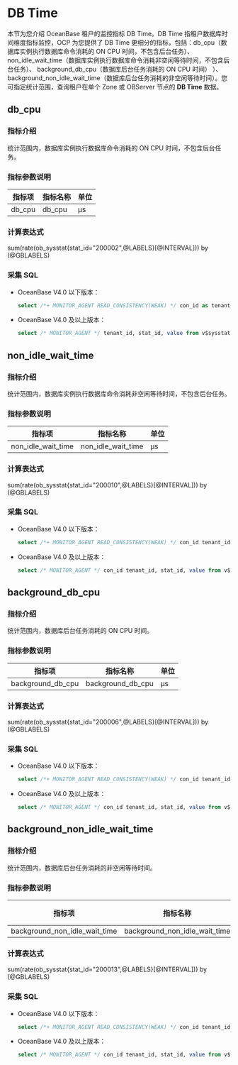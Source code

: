 # DB Time

本节为您介绍 OceanBase 租户的监控指标 DB Time。DB Time 指租户数据库时间维度指标监控，OCP 为您提供了 DB Time 更细分的指标，包括：db_cpu（数据库实例执行数据库命令消耗的 ON CPU 时间，不包含后台任务）、
non_idle_wait_time（数据库实例执行数据库命令消耗非空闲等待时间，不包含后台任务）、
background_db_cpu（数据库后台任务消耗的 ON CPU 时间）
）、background_non_idle_wait_time（数据库后台任务消耗的非空闲等待时间）。您可指定统计范围，查询租户在单个 Zone 或 OBServer 节点的 **DB Time** 数据。

## db_cpu

### 指标介绍

统计范围内，数据库实例执行数据库命令消耗的 ON CPU 时间，不包含后台任务。

### 指标参数说明

| **指标项** |     **指标名称**      | **单位** |
|---------|-------------------|--------|
| db_cpu     | db_cpu |   μs    |

### 计算表达式

sum(rate(ob_sysstat{stat_id="200002",@LABELS}[@INTERVAL])) by (@GBLABELS)

### 采集 SQL

* OceanBase V4.0 以下版本：

  ```sql
  select /*+ MONITOR_AGENT READ_CONSISTENCY(WEAK) */ con_id as tenant_id, stat_id, value from v$sysstat where stat_id IN (30066, 50003, 50021, 50022, 50030, 50039, 50040, 60031, 60057, 80023, 80025, 80026, 120002, 120005, 120006, 200001, 200002) and (con_id > 1000 or con_id = 1) UNION ALL select con_id, stat_id, value from v$sysstat where stat_id IN (80025,80026,80023) and con_id > 1 and con_id < 1001 UNION ALL select con_id as tenant_id, stat_id, value from v$sysstat where NAME = "memstore write lock wait timeout count" and (con_id > 1000 or con_id = 1)
  ```

* OceanBase V4.0 及以上版本：

  ```sql
  select /* MONITOR_AGENT */ tenant_id, stat_id, value from v$sysstat, DBA_OB_TENANTS where stat_id IN (30066, 50003, 50021, 50022, 50030, 50039, 50040, 60031, 60057, 60083, 80023, 80025, 80026, 120002, 120005, 120006, 200001, 200002) and (con_id > 1000 or con_id = 1) and DBA_OB_TENANTS.tenant_id = v$sysstat.con_id and DBA_OB_TENANTS.tenant_type<>'META' UNION ALL select con_id as tenant_id, stat_id, value from v$sysstat where stat_id IN (80025,80026,80023) and con_id > 1 and con_id < 1001
  ```

## non_idle_wait_time

### 指标介绍

统计范围内，数据库实例执行数据库命令消耗非空闲等待时间，不包含后台任务。

### 指标参数说明

| **指标项** |         **指标名称**         | **单位** |
|---------|--------------------------|--------|
| non_idle_wait_time     | non_idle_wait_time |   μs    |

### 计算表达式

sum(rate(ob_sysstat{stat_id="200010",@LABELS}[@INTERVAL])) by (@GBLABELS)

### 采集 SQL

* OceanBase V4.0 以下版本：

  ```sql
  select /*+ MONITOR_AGENT READ_CONSISTENCY(WEAK) */ con_id tenant_id, stat_id, value from v$sysstat where stat_id IN (200010) and (con_id > 1000 or con_id = 1)
  ```

* OceanBase V4.0 及以上版本：

  ```sql
  select /* MONITOR_AGENT */ con_id tenant_id, stat_id, value from v$sysstat where stat_id IN (200010) and (con_id > 1000 or con_id = 1)
  ```

## background_db_cpu

### 指标介绍

统计范围内，数据库后台任务消耗的 ON CPU 时间。

### 指标参数说明

| **指标项** |          **指标名称**          | **单位** |
|---------|----------------------------|--------|
| background_db_cpu     | background_db_cpu |   μs    |

### 计算表达式

sum(rate(ob_sysstat{stat_id="200006",@LABELS}[@INTERVAL])) by (@GBLABELS)

### 采集 SQL

* OceanBase V4.0 以下版本：

  ```sql
  select /*+ MONITOR_AGENT READ_CONSISTENCY(WEAK) */ con_id tenant_id, stat_id, value from v$sysstat where stat_id IN (200006) and (con_id > 1000 or con_id = 1)
  ```

* OceanBase V4.0 及以上版本：

  ```sql
  select /* MONITOR_AGENT */ con_id tenant_id, stat_id, value from v$sysstat where stat_id IN (200006) and (con_id > 1000 or con_id = 1)
  ```

## background_non_idle_wait_time

### 指标介绍

统计范围内，数据库后台任务消耗的非空闲等待时间。

### 指标参数说明

| **指标项** |         **指标名称**          | **单位** |
|---------|---------------------------|--------|
| background_non_idle_wait_time     | background_non_idle_wait_time | μs      |

### 计算表达式

sum(rate(ob_sysstat{stat_id="200013",@LABELS}[@INTERVAL])) by (@GBLABELS)

### 采集 SQL

* OceanBase V4.0 以下版本：

  ```sql
  select /*+ MONITOR_AGENT READ_CONSISTENCY(WEAK) */ con_id tenant_id, stat_id, value from v$sysstat where stat_id IN (200013) and (con_id > 1000 or con_id = 1)
  ```

* OceanBase V4.0 及以上版本：

  ```sql
  select /* MONITOR_AGENT */ con_id tenant_id, stat_id, value from v$sysstat where stat_id IN (200013) and (con_id > 1000 or con_id = 1)
  ```
